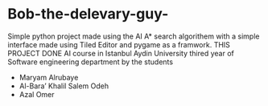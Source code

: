 # Bob-the-delevary-guy-
Simple python project made using the AI A* search algorithem with a simple interface made using Tiled Editor and pygame as a framwork. THIS PROJECT DONE AI course in Istanbul Aydin University thired year of Software engineering department by the students 
- Maryam Alrubaye
- Al-Bara’ Khalil Salem Odeh
- Azal Omer

